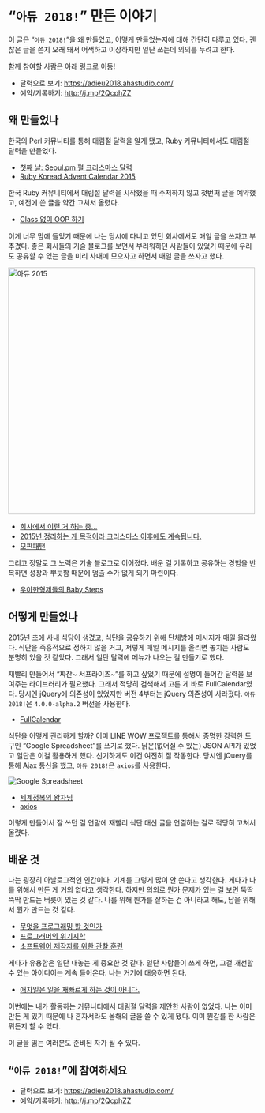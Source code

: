 # “`아듀 2018!`” 만든 이야기

이 글은 “`아듀 2018!`”을 왜 만들었고, 어떻게 만들었는지에 대해 간단히 다루고 있다.
괜찮은 글을 쓴지 오래 돼서 어색하고 이상하지만 일단 쓰는데 의의를 두려고 한다.

함께 참여할 사람은 아래 링크로 이동!

- 달력으로 보기: <https://adieu2018.ahastudio.com/>
- 예약/기록하기: <http://j.mp/2QcphZZ>

## 왜 만들었나

한국의 Perl 커뮤니티를 통해 대림절 달력을 알게 됐고, Ruby 커뮤니티에서도 대림절 달력을 만들었다.

- [첫째 날: Seoul.pm 펄 크리스마스 달력](http://j.mp/2RsiYia)
- [Ruby Koread Advent Calendar 2015](http://j.mp/2RsnMV5)

한국 Ruby 커뮤니티에서 대림절 달력을 시작했을 때 주저하지 않고 첫번째 글을 예약했고,
예전에 쓴 글을 약간 고쳐서 올렸다.

- [Class 없이 OOP 하기](http://j.mp/1QPHpTf)

이게 너무 맘에 들었기 때문에 나는 당시에 다니고 있던 회사에서도 매일 글을 쓰자고 부추겼다.
좋은 회사들의 기술 블로그를 보면서 부러워하던 사람들이 있었기 때문에
우리도 공유할 수 있는 글을 미리 사내에 모으자고 하면서 매일 글을 쓰자고 했다.

<img src="https://pbs.twimg.com/media/CXPa4yuUoAA2FmF.png" width="500" alt="아듀 2015">

- [회사에서 이런 거 하는 중...](http://j.mp/2RqTnGA)
- [2015년 정리하는 게 목적이라 크리스마스 이후에도 계속됩니다.](http://j.mp/2RqTWAc)
- [모판패턴](http://j.mp/2Q3NRNo)

그리고 정말로 그 노력은 기술 블로그로 이어졌다.
배운 걸 기록하고 공유하는 경험을 반복하면 성장과 뿌듯함 때문에 멈출 수가 없게 되기 마련이다.

- [우아한형제들의 Baby Steps](http://j.mp/299un3p)

## 어떻게 만들었나

2015년 초에 사내 식당이 생겼고, 식단을 공유하기 위해 단체방에 메시지가 매일 올라왔다.
식단을 즉흥적으로 정하지 않을 거고, 저렇게 매일 메시지를 올리면 놓치는 사람도 분명히 있을 것 같았다.
그래서 일단 달력에 메뉴가 나오는 걸 만들기로 했다.

재빨리 만들어서 “짜잔~ 서프라이즈~”를 하고 싶었기 때문에
설명이 들어간 달력을 보여주는 라이브러리가 필요했다.
그래서 적당히 검색해서 고른 게 바로 FullCalendar였다.
당시엔 jQuery에 의존성이 있었지만 버전 4부터는 jQuery 의존성이 사라졌다.
`아듀 2018!`은 `4.0.0-alpha.2` 버전을 사용한다.

- [FullCalendar](http://j.mp/2RsjJb9)

식단을 어떻게 관리하게 할까?
이미 LINE WOW 프로젝트를 통해서 증명한 강력한 도구인
“Google Spreadsheet”를 쓰기로 했다.
낡은(없어질 수 있는) JSON API가 있었고 일단은 이걸 활용하게 했다.
신기하게도 이건 여전히 잘 작동한다.
당시엔 jQuery를 통해 Ajax 통신을 했고,
`아듀 2018!`은 `axios`를 사용한다.

<img src="https://pbs.twimg.com/media/DtVqo6pVAAATdZB.jpg" alt="Google Spreadsheet">

- [세계정복의 왕자님](http://j.mp/2kLgq0A)
- [axios](http://j.mp/2zkeaod)

이렇게 만들어서 잘 쓰던 걸 연말에 재빨리 식단 대신 글을 연결하는 걸로 적당히 고쳐서 올렸다.

## 배운 것

나는 굉장히 아날로그적인 인간이다. 기계를 그렇게 많이 안 쓴다고 생각한다.
게다가 나를 위해서 만든 게 거의 없다고 생각한다.
하지만 의외로 뭔가 문제가 있는 걸 보면 뚝딱뚝딱 만드는 버릇이 있는 것 같다.
나를 위해 뭔가를 잘하는 건 아니라고 해도, 남을 위해서 뭔가 만드는 것 같다.

- [무엇을 프로그래밍 할 것인가](http://j.mp/1OhDcRZ)
- [프로그래머의 위기지학](http://j.mp/1YqLCRY)
- [소프트웨어 제작자를 위한 관찰 훈련](http://j.mp/1NWulbo)

게다가 유용함은 일단 내놓는 게 중요한 것 같다.
일단 사람들이 쓰게 하면, 그걸 개선할 수 있는 아이디어는 계속 들어온다.
나는 거기에 대응하면 된다.

- [애자일은 일을 재빠르게 하는 것이 아니다.](http://j.mp/2RsbPi7)

이번에는 내가 활동하는 커뮤니티에서 대림절 달력을 제안한 사람이 없었다.
나는 이미 만든 게 있기 때문에 나 혼자서라도 올해의 글을 쓸 수 있게 됐다.
이미 뭔갈를 한 사람은 뭐든지 할 수 있다.

이 글을 읽는 여러분도 준비된 자가 될 수 있다.

## “`아듀 2018!`”에 참여하세요

- 달력으로 보기: <https://adieu2018.ahastudio.com/>
- 예약/기록하기: <http://j.mp/2QcphZZ>
